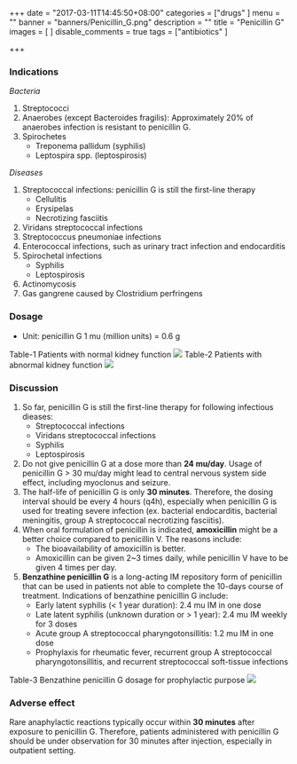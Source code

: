 +++
date = "2017-03-11T14:45:50+08:00"
categories = ["drugs"
]
menu = ""
banner = "banners/Penicillin_G.png"
description = ""
title = "Penicillin G"
images = [
]
disable_comments = true
tags = ["antibiotics"
]

+++
### Indications
_Bacteria_

1. Streptococci
2. Anaerobes (except Bacteroides fragilis): Approximately 20% of anaerobes infection is resistant to penicillin G.
3. Spirochetes
    - Treponema pallidum (syphilis)
    - Leptospira spp. (leptospirosis)

_Diseases_

1. Streptococcal infections: penicillin G is still the first-line therapy
    - Cellulitis
    - Erysipelas
    - Necrotizing fasciitis
2. Viridans streptococcal infections
3. Streptococcus pneumoniae infections
4. Enterococcal infections, such as urinary tract infection and endocarditis
5. Spirochetal infections
    - Syphilis
    - Leptospirosis
6. Actinomycosis
7. Gas gangrene caused by Clostridium perfringens

<!--more-->

### Dosage
- Unit: penicillin G 1 mu (million units) = 0.6 g

Table-1 Patients with normal kidney function
![](/img/Penicillin_1.png)
Table-2 Patients with abnormal kidney function
![](/img/Penicillin_2.png)

### Discussion
1. So far, penicillin G is still the first-line therapy for following infectious dieases:
    - Streptococcal infections
    - Viridans streptococcal infections
    - Syphilis
    - Leptospirosis
2. Do not give penicillin G at a dose more than **24 mu/day**. Usage of penicillin G > 30 mu/day might lead to central nervous system side effect, including myoclonus and seizure.
3. The half-life of penicillin G is only **30 minutes**. Therefore, the dosing interval should be every 4 hours (q4h), especially when penicillin G is used for treating severe infection (ex. bacterial endocarditis, bacterial meningitis, group A streptococcal necrotizing fasciitis).
4. When oral formulation of penicillin is indicated, **amoxicillin** might be a better choice compared to penicillin V. The reasons include:
    - The bioavailability of amoxicillin is better.
    - Amoxicillin can be given 2~3 times daily, while penicillin V have to be given 4 times per day.
5. **Benzathine penicillin G** is a long-acting IM repository form of penicillin that can be used in patients not able to complete the 10-days course of treatment. Indications of benzathine penicillin G include:
    - Early latent syphilis (< 1 year duration): 2.4 mu IM in one dose
    - Late latent syphilis (unknown duration or > 1 year): 2.4 mu IM weekly for 3 doses
    - Acute group A streptococcal pharyngotonsillitis: 1.2 mu IM in one dose
    - Prophylaxis for rheumatic fever, recurrent group A streptococcal pharyngotonsillitis, and recurrent streptococcal soft-tissue infections

Table-3 Benzathine penicillin G dosage for prophylactic purpose
![](/img/Penicillin_3.png)

### Adverse effect
Rare anaphylactic reactions typically occur within **30 minutes** after exposure to penicillin G. Therefore, patients administered with penicillin G should be under observation for 30 minutes after injection, especially in outpatient setting.
